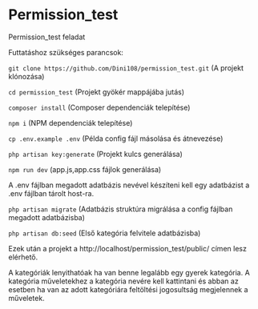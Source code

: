 # Permission_test
Permission_test feladat

Futtatáshoz szükséges parancsok:

`git clone https://github.com/Dini108/permission_test.git`
(A projekt klónozása)

`cd permission_test`
(Projekt gyökér mappájába jutás)

`composer install`
(Composer dependenciák telepítése)

`npm i`
(NPM dependenciák telepítése)

`cp .env.example .env`
(Példa config fájl másolása és átnevezése)

`php artisan key:generate`
(Projekt kulcs generálása)

`npm run dev`
(app.js,app.css fájlok generálása)

A .env fájlban megadott adatbázis nevével készíteni kell egy adatbázist a .env fájlban tárolt host-ra.

`php artisan migrate`
(Adatbázis struktúra migrálása a config fájlban megadott adatbázisba)

`php artisan db:seed`
(Első kategória felvitele adatbázisba)

Ezek után a projekt a http://localhost/permission_test/public/ címen lesz elérhető.

A kategóriák lenyithatóak ha van benne legalább egy gyerek kategória.
A kategória műveletekhez a kategória nevére kell kattintani és abban az esetben ha van az adott kategóriára feltöltési jogosultság megjelennek a műveletek.
